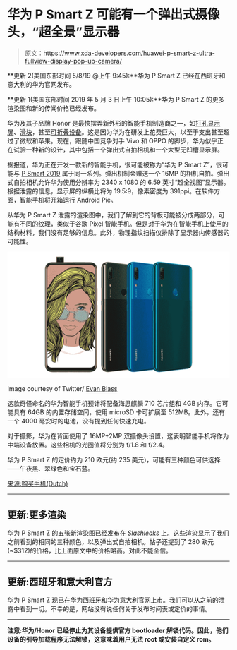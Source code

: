 # 华为 P Smart Z 可能有一个弹出式摄像头，“超全景”显示器

> 原文：<https://www.xda-developers.com/huawei-p-smart-z-ultra-fullview-display-pop-up-camera/>

**更新 2(美国东部时间 5/8/19 @上午 9:45):**华为 P Smart Z 已经在西班牙和意大利的华为官网发布。

**更新 1(美国东部时间 2019 年 5 月 3 日上午 10:05):**华为 P Smart Z 的更多渲染图和新的传闻价格已经发布。

华为及其子品牌 Honor 是最快摆弄新外形的智能手机制造商之一，如[打孔显示屏](https://www.xda-developers.com/honor-view20-review/)、[滑块](https://www.xda-developers.com/honor-magic-2-review-video/)，甚至[可折叠设备](https://www.xda-developers.com/huawei-mate-x-foldable-india/)。这是因为华为在研发上花费巨大，以至于支出甚至超过了微软和苹果。现在，跟随中国竞争对手 Vivo 和 OPPO 的脚步，华为似乎正在试验一种新的设计，其中包括一个弹出式自拍相机和一个大型无凹槽显示屏。

据报道，华为正在开发一款新的智能手机，很可能被称为“华为 P Smart Z”，很可能与 [P Smart 2019](https://www.xda-developers.com/huawei-p-smart-2019-europe-kirin-710-price/) 属于同一系列。弹出机制会赠送一个 16MP 的相机自拍。弹出式自拍相机允许华为使用分辨率为 2340 x 1080 的 6.59 英寸“超全视图”显示器。根据泄露的信息，显示屏的纵横比将为 19.5:9，像素密度为 391ppi。在软件方面，智能手机将开箱运行 Android Pie。

从华为 P Smart Z 泄露的渲染图中，我们了解到它的背板可能被分成两部分，可能有不同的纹理，类似于谷歌 Pixel 智能手机。但是对于华为在智能手机上使用的结构材料，我们没有足够的信息。此外，物理指纹扫描仪排除了显示器内传感器的可能性。

 <picture>![huawei p smart z pop up selfie](img/a528e48ab7b6bdb8a4decb21dee75071.png)</picture> 

Image courtesy of Twitter/ [Evan Blass](https://twitter.com/evleaks/status/1121640976949202944)

这款奇怪命名的华为智能手机预计将配备海思麒麟 710 芯片组和 4GB 内存。它可能具有 64GB 的内置存储空间，使用 microSD 卡可扩展至 512MB。此外，还有一个 4000 毫安时的电池，没有提到任何快速充电。

对于摄影，华为在背面使用了 16MP+2MP 双摄像头设置，这表明智能手机将作为中端设备放置。这些相机的光圈值将分别为 f/1.8 和 f/2.4。

华为 P Smart Z 的定价约为 210 欧元(约 235 美元)，可能有三种颜色可供选择——午夜黑、翠绿色和宝石蓝。

[来源:购买手机(Dutch)](https://www.mobielkopen.net/p-smart-z-pop-up-camera-huawei)

* * *

## 更新:更多渲染

华为 P Smart Z 的五张新渲染图已经发布在 *[Slashleaks](http://www.slashleaks.com/l/huawei-p-smart-z-full-specs-and-price-revealed-early-by-amazon)* 上。这些渲染显示了我们之前看到的相同的三种颜色，以及弹出式自拍相机。帖子还提到了 280 欧元(~$312)的价格，比上面原文中的价格略高。对此不能全信。

* * *

## 更新:西班牙和意大利官方

华为 P Smart Z 现已在[华为西班牙](https://consumer.huawei.com/es/phones/p-smart-z-2019/)和[华为意大利](https://consumer.huawei.com/it/phones/p-smart-z-2019/)官网上市。我们可以从之前的泄露中看到一切。不幸的是，网站没有说任何关于发布时间表或定价的事情。

* * *

**注意:华为/Honor 已经停止为其设备提供官方 bootloader 解锁代码。因此，他们设备的引导加载程序无法解锁，这意味着用户无法 root 或安装自定义 rom。**